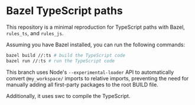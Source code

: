 # Bazel TypeScript paths

This repository is a minimal reproduction for TypeScript paths with Bazel, `rules_ts`, and `rules_js`.

Assuming you have Bazel installed, you can run the following commands:

```sh
bazel build //:ts # build the TypeScript code
bazel run //:ts # run the TypeScript code
```

This branch uses Node's `--experimental-loader` API to automatically convert `@my_workspace/` imports to relative imports, preventing the need for manually adding all first-party packages to the root BUILD file.

Additionally, it uses swc to compile the TypeScript.
